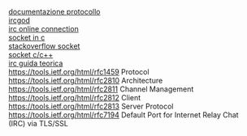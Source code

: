 [documentazione protocollo](https://datatracker.ietf.org/doc/html/rfc1459) <br>
[ircgod](https://ircgod.com/)<br>
[irc online connection](https://www.irccloud.com/)<br>
[socket in c](https://www.thecrazyprogrammer.com/2017/06/socket-programming.html)<br>
[stackoverflow socket](https://stackoverflow.com/questions/12876716/making-a-tcp-socket-from-scratch-in-c)<br>
[socket c/c++](https://www.thecrazyprogrammer.com/2017/06/socket-programming.html)<br>
[irc guida teorica](https://opensource.com/life/16/6/irc-quickstart-guide)<br>
https://tools.ietf.org/html/rfc1459 Protocol<br>
https://tools.ietf.org/html/rfc2810 Architecture<br>
https://tools.ietf.org/html/rfc2811 Channel Management<br>
https://tools.ietf.org/html/rfc2812 Client<br>
https://tools.ietf.org/html/rfc2813 Server Protocol<br>
https://tools.ietf.org/html/rfc7194 Default Port for Internet Relay Chat <br>(IRC) via TLS/SSL
